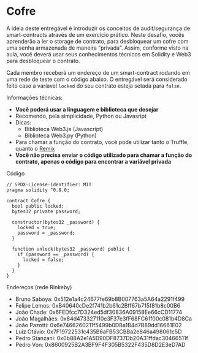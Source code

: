 # Cofre

A ideia deste entregável é introduzir os conceitos de audit/segurança de smart-contracts através de um exercício prático. Neste desafio, vocês aprenderão a ler o storage de contrato, para desbloquear um cofre com uma senha armazenada de maneira “privada”. Assim, conforme visto na aula, você deverá usar seus conhecimentos técnicos em Solidity e Web3 para desbloquear o contrato.

Cada membro receberá um endereço de um smart-contract rodando em uma rede de teste com o código abaixo. O entregável será considerado feito caso a varíavel `locked` do seu contrato esteja setada para `false`.

Informações técnicas:

- **Você poderá usar a linguagem e biblioteca que desejar**
- Recomendo, pela simplicidade, Python ou Javasript
- Dicas:
  - Biblioteca Web3.js (Javascript)
  - Biblioteca Web3.py (Python)
- Para chamar a função do contrato, você pode utilizar tanto o Truffle, quanto o [Remix](https://remix-project.org/)
- **Você não precisa enviar o código utilizado para chamar a função do contrato, apenas o código para encontrar a variável privada**

Código
```solidity
// SPDX-License-Identifier: MIT
pragma solidity ^0.8.0;

contract Cofre {
  bool public locked;
  bytes32 private password;

  constructor(bytes32 _password) {
    locked = true;
    password = _password;
  }

  function unlock(bytes32 _password) public {
    if (password == _password) {
      locked = false;
    }
  }
}
```

Endereços (rede Rinkeby)
- Bruno Saboya: 0x512e1a4c24677fe69b8B007763a5A64a2291f499
- Felipe Lemos: 0xB40640cDe2f741b2b61c2Bff67b715f81b8c00B6
- João Chade: 0x6FEDfcc7D324ed5df30836A09158Ee66cCD11774
- João Magalhães: 0x84d473327110e3F37e3fF68FC61f00c081b4D8Ca
- João Pazotti: 0x6e7466260211f5499b0DBa1B4d7B89dd16661E02
- Luiz Otávio: 0x7F19722531c435B6aFB53CBBa2e846a498061c5D
- Pedro Stanzani: 0x0b88A2e1A5D90DF8737Db20A31ffdac30466511f
- Pedro Von: 0x8600925B2A3BF9F4F305B5322F435D8D2E3eD7AD
